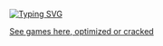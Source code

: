 [![Typing SVG](https://readme-typing-svg.herokuapp.com?font=Kanit&weight=800&size=50&pause=1000&color=188EF7&vCenter=true&width=435&lines=games)](https://git.io/typing-svg)

[See games here, optimized or cracked](https://github.com/OptiStudioXD/games/releases/)
